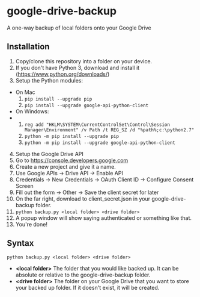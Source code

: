 # google-drive-backup
A one-way backup of local folders onto your Google Drive

## Installation
1. Copy/clone this repository into a folder on your device.
2. If you don't have Python 3, download and install it (https://www.python.org/downloads/)
3. Setup the Python modules:
  - On Mac
    1. `pip install --upgrade pip`
    2. `pip install --upgrade google-api-python-client`
  - On Windows:
  - 1. `reg add "HKLM\SYSTEM\CurrentControlSet\Control\Session Manager\Environment" /v Path /t REG_SZ /d "%path%;c:\python2.7"`
    1. `python -m pip install --upgrade pip`
    2. `python -m pip install --upgrade google-api-python-client`
4. Setup the Google Drive API
  1. Go to https://console.developers.google.com
  2. Create a new project and give it a name.
  3. Use Google APIs -> Drive API -> Enable API
  4. Credentials -> New Credentials -> OAuth Client ID -> Configure Consent Screen
  5. Fill out the form -> Other -> Save the client secret for later
  6. On the far right, download to client_secret.json in your google-drive-backup folder.
5. `python backup.py <local folder> <drive folder>`
6. A popup window will show saying authenticated or something like that.
7. You're done!

## Syntax

`python backup.py <local folder> <drive folder>`

- **\<local folder\>** The folder that you would like backed up. It can be absolute or relative to the google-drive-backup folder.
- **\<drive folder\>** The folder on your Google Drive that you want to store your backed up folder. If it doesn't exist, it will be created.
